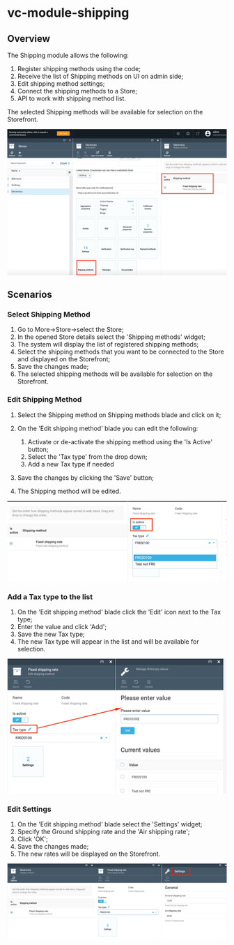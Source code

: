 # vc-module-shipping

## Overview

The Shipping module allows the following:

1. Register shipping methods using the code;
1. Receive the list of Shipping methods on UI on admin side;
1. Edit shipping method settings;
1. Connect the shipping methods to a Store;
1. API to work with shipping method list.

The selected Shipping methods will be available for selection on the Storefront.

![Shipping methods](docs/media/screen-shipping-methods.png)

## Scenarios

### Select Shipping Method

1. Go to More->Store->select the Store;
1. In the opened Store details select the 'Shipping methods' widget;
1. The system will display the list of registered shipping methods;
1. Select the shipping methods that you want to be connected to the Store and displayed on the Storefront;
1. Save the changes made;
1. The selected shipping methods will be available for selection on the Storefront.

### Edit Shipping Method

1. Select the Shipping method on Shipping methods blade and click on it;
1. On the 'Edit shipping method' blade you can edit the following:

     1. Activate or de-activate the shipping method using the 'Is Active' button;
     1. Select the 'Tax type' from the drop down;
     1. Add a new Tax type if needed
1. Save the changes by clicking the 'Save' button;
1. The Shipping method will be edited.

![Edit Shipping method](docs/media/screen-edit-shipping-method.png)

### Add a Tax type to the list

1. On the 'Edit shipping method' blade click the 'Edit' icon next to the Tax type;
1. Enter the value and click 'Add';
1. Save the new Tax type;
1. The new Tax type will appear in the list and will be available for selection.

![Add tax type](docs/media/screen-add-tax-type.png)

### Edit Settings

1. On the 'Edit shipping method' blade select the 'Settings' widget;
1. Specify the Ground shipping rate and the 'Air shipping rate';
1. Click 'OK';
1. Save the changes made;
1. The new rates will be displayed on the Storefront.

![Settings](docs/media/screen-shipping-method-settings.png)